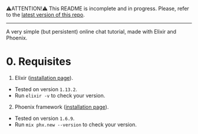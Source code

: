⚠️ATTENTION!⚠️ This README is incomplete and in progress. Please, refer to the [latest version of this repo](https://github.com/ManuelBilbao/elixir-chat).

---

A very simple (but persistent) online chat tutorial, made with Elixir and Phoenix.

# 0. Requisites

1. Elixir ([installation page](http://elixir-lang.org/install.html)). 
  - Tested on version `1.13.2`.
  - Run `elixir -v` to check your version.
2. Phoenix framework ([installation page](https://hexdocs.pm/phoenix/installation.html)).
  - Tested on version `1.6.9`.
  - Run `mix phx.new --version` to check your version.
